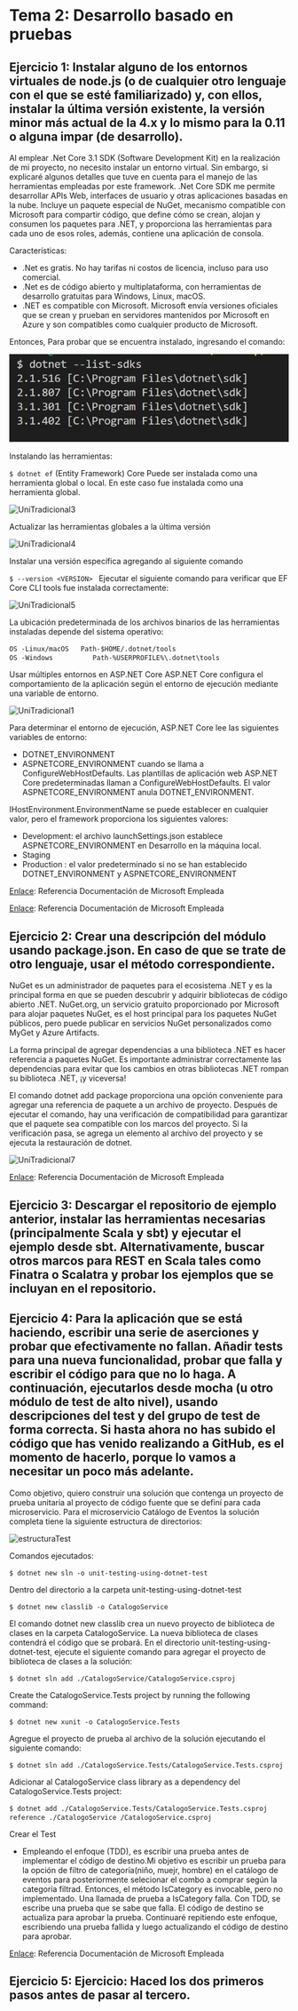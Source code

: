 # Tema 2: Desarrollo basado en pruebas

## Ejercicio 1: Instalar alguno de los entornos virtuales de node.js (o de cualquier otro lenguaje con el que se esté familiarizado) y, con ellos, instalar la última versión existente, la versión minor más actual de la 4.x y lo mismo para la 0.11 o alguna impar (de desarrollo).

Al emplear .Net Core 3.1 SDK (Software Development Kit) en la realización de mi proyecto, no necesito instalar un entorno virtual. Sin embargo, si explicaré algunos detalles que tuve en cuenta para el manejo de las herramientas empleadas por este framework.
.Net Core SDK me permite desarrollar APIs Web, interfaces de usuario y otras aplicaciones basadas en la nube. Incluye un paquete especial de NuGet, mecanismo compatible con Microsoft para compartir código, que define cómo se crean, alojan y consumen los paquetes para .NET, y proporciona las herramientas para cada uno de esos roles, además, contiene una aplicación de consola.

Características:
- .Net es gratis. No hay tarifas ni costos de licencia, incluso para uso comercial.
- .Net es de código abierto y multiplataforma, con herramientas de desarrollo gratuitas para Windows, Linux, macOS.
- .NET es compatible con Microsoft. Microsoft envía versiones oficiales que se crean y prueban en servidores mantenidos por Microsoft en Azure y son compatibles como cualquier producto de Microsoft.

Entonces, Para probar que se encuentra instalado, ingresando el comando:

![UniTradicional2](./img/UniTradicional2.png)

Instalando las herramientas:

``` $ dotnet ef ``` 
(Entity Framework) Core Puede ser instalada como una herramienta global o local. En este caso fue instalada como una herramienta global.

![UniTradicional3](./img/UniTradicional3.png)

Actualizar las herramientas globales a la última versión

![UniTradicional4](./img/UniTradicional4.png)

Instalar una versión específica agregando al siguiente comando

``` $ --version <VERSION>  ``` Ejecutar el siguiente comando para verificar que EF Core CLI tools fue instalada correctamente:

![UniTradicional5](./img/UniTradicional5.png)

La ubicación predeterminada de los archivos binarios de las herramientas instaladas depende del sistema operativo:

```
OS -Linux/macOS   Path-$HOME/.dotnet/tools
OS -Windows          Path-%USERPROFILE%\.dotnet\tools

```
Usar múltiples entornos en ASP.NET Core
ASP.NET Core configura el comportamiento de la aplicación según el entorno de ejecución mediante una variable de entorno.

![UniTradicional1](./img/UniTradicional1.png)

Para determinar el entorno de ejecución, ASP.NET Core lee las siguientes variables de entorno:
- DOTNET_ENVIRONMENT
- ASPNETCORE_ENVIRONMENT cuando se llama a ConfigureWebHostDefaults. Las plantillas de aplicación web ASP.NET Core predeterminadas llaman a ConfigureWebHostDefaults. El valor ASPNETCORE_ENVIRONMENT anula DOTNET_ENVIRONMENT.

IHostEnvironment.EnvironmentName se puede establecer en cualquier valor, pero el framework proporciona los siguientes valores:
- Development: el archivo launchSettings.json establece ASPNETCORE_ENVIRONMENT en Desarrollo en la máquina local.
- Staging
- Production : el valor predeterminado si no se han establecido DOTNET_ENVIRONMENT y ASPNETCORE_ENVIRONMENT


[Enlace](https://docs.microsoft.com/en-us/ef/core/miscellaneous/cli/dotnet): Referencia Documentación de Microsoft Empleada

[Enlace](https://docs.microsoft.com/es-es/aspnet/core/fundamentals/environments?view=aspnetcore-3.1): Referencia Documentación de Microsoft Empleada


## Ejercicio 2: Crear una descripción del módulo usando package.json. En caso de que se trate de otro lenguaje, usar el método correspondiente.

NuGet es un administrador de paquetes para el ecosistema .NET y es la principal forma en que se pueden descubrir y adquirir bibliotecas de código abierto .NET. NuGet.org, un servicio gratuito proporcionado por Microsoft para alojar paquetes NuGet, es el host principal para los paquetes NuGet públicos, pero puede publicar en servicios NuGet personalizados como MyGet y Azure Artifacts.

La forma principal de agregar dependencias a una biblioteca .NET es hacer referencia a paquetes NuGet. Es importante administrar correctamente las dependencias para evitar que los cambios en otras bibliotecas .NET rompan su biblioteca .NET, ¡y viceversa!

El comando dotnet add package proporciona una opción conveniente para agregar una referencia de paquete a un archivo de proyecto. Después de ejecutar el comando, hay una verificación de compatibilidad para garantizar que el paquete sea compatible con los marcos del proyecto. Si la verificación pasa, se agrega un elemento <PackageReference> al archivo del proyecto y se ejecuta la restauración de dotnet.

![UniTradicional7](./img/UniTradicional7.png)

[Enlace](https://docs.microsoft.com/es-es/dotnet/standard/library-guidance/nuget): Referencia Documentación de Microsoft Empleada

## Ejercicio 3: Descargar el repositorio de ejemplo anterior, instalar las herramientas necesarias (principalmente Scala y sbt) y ejecutar el ejemplo desde sbt. Alternativamente, buscar otros marcos para REST en Scala tales como Finatra o Scalatra y probar los ejemplos que se incluyan en el repositorio.

## Ejercicio 4: Para la aplicación que se está haciendo, escribir una serie de aserciones y probar que efectivamente no fallan. Añadir tests para una nueva funcionalidad, probar que falla y escribir el código para que no lo haga. A continuación, ejecutarlos desde mocha (u otro módulo de test de alto nivel), usando descripciones del test y del grupo de test de forma correcta. Si hasta ahora no has subido el código que has venido realizando a GitHub, es el momento de hacerlo, porque lo vamos a necesitar un poco más adelante.

Como objetivo, quiero construir una solución que contenga un proyecto de prueba unitaria al proyecto de código fuente que se definí para cada microservicio.
Para el microservicio Catálogo de Eventos la solución completa tiene la siguiente estructura de directorios:

![estructuraTest](./img/estructuraTest.png)

Comandos ejecutados:

```
$ dotnet new sln -o unit-testing-using-dotnet-test

```
Dentro del directorio a la carpeta unit-testing-using-dotnet-test

```
$ dotnet new classlib -o CatalogoService

```

El comando dotnet new classlib crea un nuevo proyecto de biblioteca de clases en la carpeta CatalogoService. La nueva biblioteca de clases contendrá el código que se probará.
En el directorio unit-testing-using-dotnet-test, ejecute el siguiente comando para agregar el proyecto de biblioteca de clases a la solución:

```
$ dotnet sln add ./CatalogoService/CatalogoService.csproj

```

Create the CatalogoService.Tests project by running the following command:

```
$ dotnet new xunit -o CatalogoService.Tests

```
Agregue el proyecto de prueba al archivo de la solución ejecutando el siguiente comando:

```
$ dotnet sln add ./CatalogoService.Tests/CatalogoService.Tests.csproj

```

Adicionar al CatalogoService class library as a dependency del CatalogoService.Tests project:

```
$ dotnet add ./CatalogoService.Tests/CatalogoService.Tests.csproj reference ./CatalogoService /CatalogoService.csproj

```
Crear el Test

- Empleando el enfoque (TDD), es escribir una prueba antes de implementar el código de destino.Mi objetivo es escribir  un prueba para la opción de filtro de categoría(niño, muejr, hombre) en el catálogo de eventos para posteriormente selecionar el combo a comprar según la categoría filtrad. Entonces, el método IsCategory es invocable, pero no implementado. Una llamada de prueba a IsCategory falla. Con TDD, se escribe una prueba que se sabe que falla. El código de destino se actualiza para aprobar la prueba. Continuaré repitiendo este enfoque, escribiendo una prueba fallida y luego actualizando el código de destino para aprobar.

[Enlace](https://docs.microsoft.com/es-es/dotnet/core/testing/unit-testing-best-practices): Referencia Documentación de Microsoft Empleada

## Ejercicio 5: Ejercicio: Haced los dos primeros pasos antes de pasar al tercero.

